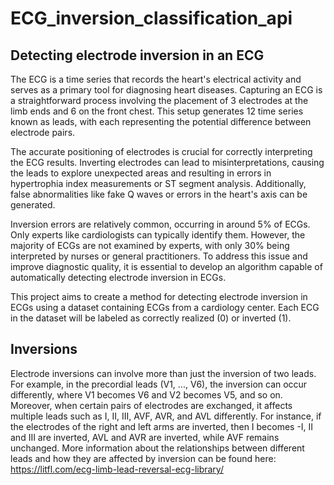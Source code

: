 # ECG_inversion_classification_api

## Detecting electrode inversion in an ECG

The ECG is a time series that records the heart's electrical activity and serves as a primary tool for diagnosing heart diseases. Capturing an ECG is a straightforward process involving the placement of 3 electrodes at the limb ends and 6 on the front chest. This setup generates 12 time series known as leads, with each representing the potential difference between electrode pairs.

The accurate positioning of electrodes is crucial for correctly interpreting the ECG results. Inverting electrodes can lead to misinterpretations, causing the leads to explore unexpected areas and resulting in errors in hypertrophia index measurements or ST segment analysis. Additionally, false abnormalities like fake Q waves or errors in the heart's axis can be generated.

Inversion errors are relatively common, occurring in around 5% of ECGs. Only experts like cardiologists can typically identify them. However, the majority of ECGs are not examined by experts, with only 30% being interpreted by nurses or general practitioners. To address this issue and improve diagnostic quality, it is essential to develop an algorithm capable of automatically detecting electrode inversion in ECGs.

This project aims to create a method for detecting electrode inversion in ECGs using a dataset containing ECGs from a cardiology center. Each ECG in the dataset will be labeled as correctly realized (0) or inverted (1).

## Inversions

Electrode inversions can involve more than just the inversion of two leads. For example, in the precordial leads (V1, ..., V6), the inversion can occur differently, where V1 becomes V6 and V2 becomes V5, and so on. Moreover, when certain pairs of electrodes are exchanged, it affects multiple leads such as I, II, III, AVF, AVR, and AVL differently. For instance, if the electrodes of the right and left arms are inverted, then I becomes -I, II and III are inverted, AVL and AVR are inverted, while AVF remains unchanged. More information about the relationships between different leads and how they are affected by inversion can be found here: https://litfl.com/ecg-limb-lead-reversal-ecg-library/



